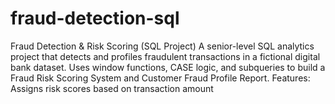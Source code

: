 # fraud-detection-sql
Fraud Detection &amp; Risk Scoring (SQL Project) A senior-level SQL analytics project that detects and profiles fraudulent transactions in a fictional digital bank dataset. Uses window functions, CASE logic, and subqueries to build a Fraud Risk Scoring System and Customer Fraud Profile Report.  Features:  Assigns risk scores based on transaction amount
